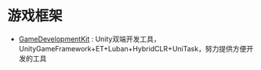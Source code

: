 # 游戏框架

- [GameDevelopmentKit](https://github.com/XuToWei/GameDevelopmentKit) : Unity双端开发工具，UnityGameFramework+ET+Luban+HybridCLR+UniTask，努力提供方便开发的工具


